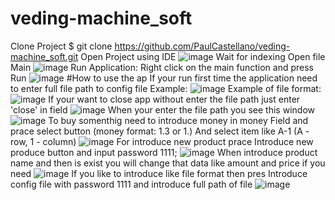# veding-machine_soft
Clone Project
$ git clone https://github.com/PaulCastellano/veding-machine_soft.git
Open Project using IDE
![image](https://user-images.githubusercontent.com/34399250/123521951-a084f680-d6c2-11eb-98c0-d2d425b304ee.png)
Wait for indexing
Open file Main
![image](https://user-images.githubusercontent.com/34399250/123522003-02456080-d6c3-11eb-8950-befc39a34d05.png)
Run Application:
Right click on the main function and press Run
![image](https://user-images.githubusercontent.com/34399250/123522042-6b2cd880-d6c3-11eb-9c42-dd9daf04dc3a.png)
#How to use the ap
If your run first time the application need to enter full file path to config file
Example:
![image](https://user-images.githubusercontent.com/34399250/123522130-163d9200-d6c4-11eb-97df-57277678c20b.png)
Example of file format:
![image](https://user-images.githubusercontent.com/34399250/123522248-d75c0c00-d6c4-11eb-96ae-9a5ae06a5150.png)
If your want to close app without enter the file path just enter 'close' in field
![image](https://user-images.githubusercontent.com/34399250/123522228-b4315c80-d6c4-11eb-8aa1-6f0dc87fc7c9.png)
When your enter the file path you see this window
![image](https://user-images.githubusercontent.com/34399250/123522270-fbb7e880-d6c4-11eb-90f1-edc4682b1f7b.png)
To buy somenthig need to introduce money in money Field and prace select button (money format: 1.3 or 1.)
And select item like A-1 (A - row, 1 - column)
![image](https://user-images.githubusercontent.com/34399250/123522334-4fc2cd00-d6c5-11eb-9bed-58247f853a76.png)
For introduce new product prace Introduce new produce button and input password 1111;
![image](https://user-images.githubusercontent.com/34399250/123522360-75e86d00-d6c5-11eb-83d4-56077ed07fcd.png)
When introduce product name and then is exist you will change that data like amount and price if you need
![image](https://user-images.githubusercontent.com/34399250/123522429-d7a8d700-d6c5-11eb-9b72-b52fa382e42b.png)
If you like to introduce like file format then pres Introduce config file with password 1111 and introduce full path of file
![image](https://user-images.githubusercontent.com/34399250/123522560-995fe780-d6c6-11eb-89d0-c4e866fe5e1e.png)
